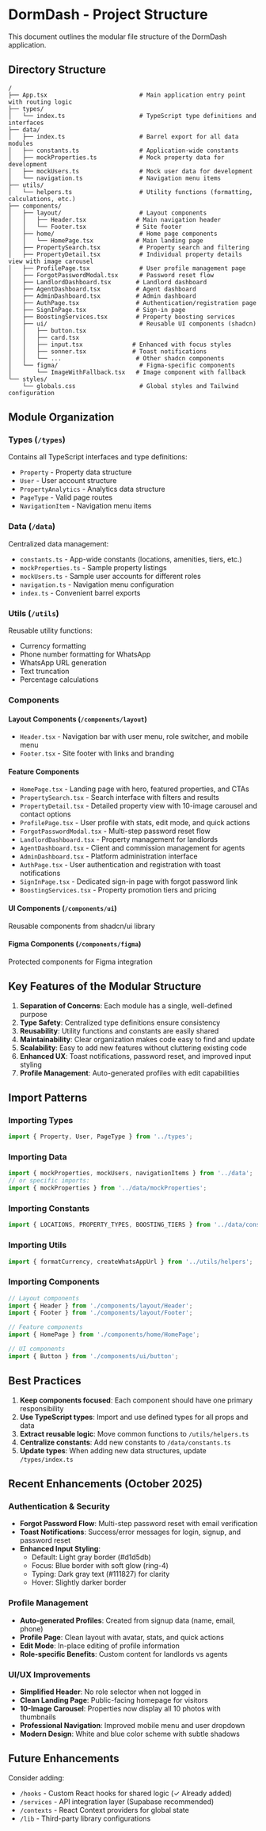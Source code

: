 # DormDash - Project Structure

This document outlines the modular file structure of the DormDash application.

## Directory Structure

```
/
├── App.tsx                          # Main application entry point with routing logic
├── types/
│   └── index.ts                     # TypeScript type definitions and interfaces
├── data/
│   ├── index.ts                     # Barrel export for all data modules
│   ├── constants.ts                 # Application-wide constants
│   ├── mockProperties.ts            # Mock property data for development
│   ├── mockUsers.ts                 # Mock user data for development
│   └── navigation.ts                # Navigation menu items
├── utils/
│   └── helpers.ts                   # Utility functions (formatting, calculations, etc.)
├── components/
│   ├── layout/                      # Layout components
│   │   ├── Header.tsx              # Main navigation header
│   │   └── Footer.tsx              # Site footer
│   ├── home/                        # Home page components
│   │   └── HomePage.tsx            # Main landing page
│   ├── PropertySearch.tsx           # Property search and filtering
│   ├── PropertyDetail.tsx           # Individual property details view with image carousel
│   ├── ProfilePage.tsx              # User profile management page
│   ├── ForgotPasswordModal.tsx      # Password reset flow
│   ├── LandlordDashboard.tsx       # Landlord dashboard
│   ├── AgentDashboard.tsx          # Agent dashboard
│   ├── AdminDashboard.tsx          # Admin dashboard
│   ├── AuthPage.tsx                # Authentication/registration page
│   ├── SignInPage.tsx              # Sign-in page
│   ├── BoostingServices.tsx        # Property boosting services
│   ├── ui/                          # Reusable UI components (shadcn)
│   │   ├── button.tsx
│   │   ├── card.tsx
│   │   ├── input.tsx              # Enhanced with focus styles
│   │   ├── sonner.tsx             # Toast notifications
│   │   └── ...                     # Other shadcn components
│   └── figma/                       # Figma-specific components
│       └── ImageWithFallback.tsx   # Image component with fallback
└── styles/
    └── globals.css                  # Global styles and Tailwind configuration
```

## Module Organization

### Types (`/types`)
Contains all TypeScript interfaces and type definitions:
- `Property` - Property data structure
- `User` - User account structure
- `PropertyAnalytics` - Analytics data structure
- `PageType` - Valid page routes
- `NavigationItem` - Navigation menu items

### Data (`/data`)
Centralized data management:
- `constants.ts` - App-wide constants (locations, amenities, tiers, etc.)
- `mockProperties.ts` - Sample property listings
- `mockUsers.ts` - Sample user accounts for different roles
- `navigation.ts` - Navigation menu configuration
- `index.ts` - Convenient barrel exports

### Utils (`/utils`)
Reusable utility functions:
- Currency formatting
- Phone number formatting for WhatsApp
- WhatsApp URL generation
- Text truncation
- Percentage calculations

### Components

#### Layout Components (`/components/layout`)
- `Header.tsx` - Navigation bar with user menu, role switcher, and mobile menu
- `Footer.tsx` - Site footer with links and branding

#### Feature Components
- `HomePage.tsx` - Landing page with hero, featured properties, and CTAs
- `PropertySearch.tsx` - Search interface with filters and results
- `PropertyDetail.tsx` - Detailed property view with 10-image carousel and contact options
- `ProfilePage.tsx` - User profile with stats, edit mode, and quick actions
- `ForgotPasswordModal.tsx` - Multi-step password reset flow
- `LandlordDashboard.tsx` - Property management for landlords
- `AgentDashboard.tsx` - Client and commission management for agents
- `AdminDashboard.tsx` - Platform administration interface
- `AuthPage.tsx` - User authentication and registration with toast notifications
- `SignInPage.tsx` - Dedicated sign-in page with forgot password link
- `BoostingServices.tsx` - Property promotion tiers and pricing

#### UI Components (`/components/ui`)
Reusable components from shadcn/ui library

#### Figma Components (`/components/figma`)
Protected components for Figma integration

## Key Features of the Modular Structure

1. **Separation of Concerns**: Each module has a single, well-defined purpose
2. **Type Safety**: Centralized type definitions ensure consistency
3. **Reusability**: Utility functions and constants are easily shared
4. **Maintainability**: Clear organization makes code easy to find and update
5. **Scalability**: Easy to add new features without cluttering existing code
6. **Enhanced UX**: Toast notifications, password reset, and improved input styling
7. **Profile Management**: Auto-generated profiles with edit capabilities

## Import Patterns

### Importing Types
```typescript
import { Property, User, PageType } from '../types';
```

### Importing Data
```typescript
import { mockProperties, mockUsers, navigationItems } from '../data';
// or specific imports:
import { mockProperties } from '../data/mockProperties';
```

### Importing Constants
```typescript
import { LOCATIONS, PROPERTY_TYPES, BOOSTING_TIERS } from '../data/constants';
```

### Importing Utils
```typescript
import { formatCurrency, createWhatsAppUrl } from '../utils/helpers';
```

### Importing Components
```typescript
// Layout components
import { Header } from './components/layout/Header';
import { Footer } from './components/layout/Footer';

// Feature components
import { HomePage } from './components/home/HomePage';

// UI components
import { Button } from './components/ui/button';
```

## Best Practices

1. **Keep components focused**: Each component should have one primary responsibility
2. **Use TypeScript types**: Import and use defined types for all props and data
3. **Extract reusable logic**: Move common functions to `/utils/helpers.ts`
4. **Centralize constants**: Add new constants to `/data/constants.ts`
5. **Update types**: When adding new data structures, update `/types/index.ts`

## Recent Enhancements (October 2025)

### Authentication & Security
- **Forgot Password Flow**: Multi-step password reset with email verification
- **Toast Notifications**: Success/error messages for login, signup, and password reset
- **Enhanced Input Styling**: 
  - Default: Light gray border (#d1d5db)
  - Focus: Blue border with soft glow (ring-4)
  - Typing: Dark gray text (#111827) for clarity
  - Hover: Slightly darker border

### Profile Management
- **Auto-generated Profiles**: Created from signup data (name, email, phone)
- **Profile Page**: Clean layout with avatar, stats, and quick actions
- **Edit Mode**: In-place editing of profile information
- **Role-specific Benefits**: Custom content for landlords vs agents

### UI/UX Improvements
- **Simplified Header**: No role selector when not logged in
- **Clean Landing Page**: Public-facing homepage for visitors
- **10-Image Carousel**: Properties now display all 10 photos with thumbnails
- **Professional Navigation**: Improved mobile menu and user dropdown
- **Modern Design**: White and blue color scheme with subtle shadows

## Future Enhancements

Consider adding:
- `/hooks` - Custom React hooks for shared logic (✓ Already added)
- `/services` - API integration layer (Supabase recommended)
- `/contexts` - React Context providers for global state
- `/lib` - Third-party library configurations
